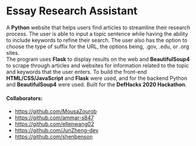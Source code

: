 # Essay Research Assistant
A **Python** website that helps users find articles to streamline their research process. The user is able to input a topic sentence while having the ability to include keywords to refine their search. The user also has the option to choose the type of suffix for the URL, the options being, .gov, .edu, or .org sites.
<br />
The program uses **Flask** to display results on the web and **BeautifulSoup4** to scrape through articles and websites for information related to the topic and keywords that the user enters. To build the front-end **HTML/CSS/JavaScript** and **Flask** were used, and for the backend Python and **BeautifulSoup4** were used. Built for the **DefHacks 2020 Hackathon**.
<br />

#### Collaborators: 
* https://github.com/MousaZourob
* https://github.com/ammar-s847
* https://github.com/ellenwang02
* https://github.com/JunZheng-dev
* https://github.com/shenbenson
